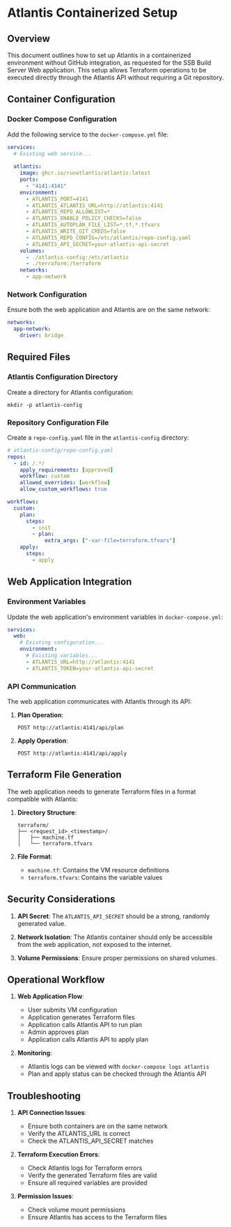 # Atlantis Containerized Setup

## Overview

This document outlines how to set up Atlantis in a containerized environment without GitHub integration, as requested for the SSB Build Server Web application. This setup allows Terraform operations to be executed directly through the Atlantis API without requiring a Git repository.

## Container Configuration

### Docker Compose Configuration

Add the following service to the `docker-compose.yml` file:

```yaml
services:
  # Existing web service...
  
  atlantis:
    image: ghcr.io/runatlantis/atlantis:latest
    ports:
      - "4141:4141"
    environment:
      - ATLANTIS_PORT=4141
      - ATLANTIS_ATLANTIS_URL=http://atlantis:4141
      - ATLANTIS_REPO_ALLOWLIST=*
      - ATLANTIS_ENABLE_POLICY_CHECKS=false
      - ATLANTIS_AUTOPLAN_FILE_LIST=*.tf,*.tfvars
      - ATLANTIS_WRITE_GIT_CREDS=false
      - ATLANTIS_REPO_CONFIG=/etc/atlantis/repo-config.yaml
      - ATLANTIS_API_SECRET=your-atlantis-api-secret
    volumes:
      - ./atlantis-config:/etc/atlantis
      - ./terraform:/terraform
    networks:
      - app-network
```

### Network Configuration

Ensure both the web application and Atlantis are on the same network:

```yaml
networks:
  app-network:
    driver: bridge
```

## Required Files

### Atlantis Configuration Directory

Create a directory for Atlantis configuration:

```
mkdir -p atlantis-config
```

### Repository Configuration File

Create a `repo-config.yaml` file in the `atlantis-config` directory:

```yaml
# atlantis-config/repo-config.yaml
repos:
  - id: /.*/
    apply_requirements: [approved]
    workflow: custom
    allowed_overrides: [workflow]
    allow_custom_workflows: true

workflows:
  custom:
    plan:
      steps:
        - init
        - plan:
            extra_args: ["-var-file=terraform.tfvars"]
    apply:
      steps:
        - apply
```

## Web Application Integration

### Environment Variables

Update the web application's environment variables in `docker-compose.yml`:

```yaml
services:
  web:
    # Existing configuration...
    environment:
      # Existing variables...
      - ATLANTIS_URL=http://atlantis:4141
      - ATLANTIS_TOKEN=your-atlantis-api-secret
```

### API Communication

The web application communicates with Atlantis through its API:

1. **Plan Operation**:
   ```
   POST http://atlantis:4141/api/plan
   ```

2. **Apply Operation**:
   ```
   POST http://atlantis:4141/api/apply
   ```

## Terraform File Generation

The web application needs to generate Terraform files in a format compatible with Atlantis:

1. **Directory Structure**:
   ```
   terraform/
   ├── <request_id>_<timestamp>/
   │   ├── machine.tf
   │   └── terraform.tfvars
   ```

2. **File Format**:
   - `machine.tf`: Contains the VM resource definitions
   - `terraform.tfvars`: Contains the variable values

## Security Considerations

1. **API Secret**: The `ATLANTIS_API_SECRET` should be a strong, randomly generated value.

2. **Network Isolation**: The Atlantis container should only be accessible from the web application, not exposed to the internet.

3. **Volume Permissions**: Ensure proper permissions on shared volumes.

## Operational Workflow

1. **Web Application Flow**:
   - User submits VM configuration
   - Application generates Terraform files
   - Application calls Atlantis API to run plan
   - Admin approves plan
   - Application calls Atlantis API to apply plan

2. **Monitoring**:
   - Atlantis logs can be viewed with `docker-compose logs atlantis`
   - Plan and apply status can be checked through the Atlantis API

## Troubleshooting

1. **API Connection Issues**:
   - Ensure both containers are on the same network
   - Verify the ATLANTIS_URL is correct
   - Check the ATLANTIS_API_SECRET matches

2. **Terraform Execution Errors**:
   - Check Atlantis logs for Terraform errors
   - Verify the generated Terraform files are valid
   - Ensure all required variables are provided

3. **Permission Issues**:
   - Check volume mount permissions
   - Ensure Atlantis has access to the Terraform files
